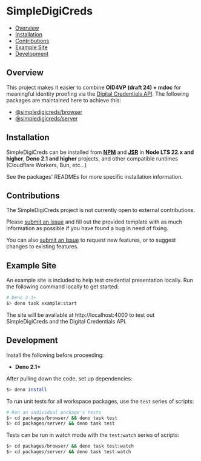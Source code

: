 # SimpleDigiCreds <!-- omit in toc -->

- [Overview](#overview)
- [Installation](#installation)
- [Contributions](#contributions)
- [Example Site](#example-site)
- [Development](#development)

## Overview

This project makes it easier to combine **OID4VP (draft 24) + mdoc** for meaningful identity
proofing via the [Digital Credentials API](https://wicg.github.io/digital-credentials/). The
following packages are maintained here to achieve this:

- [@simpledigicreds/browser](https://github.com/MasterKale/SimpleDigiCreds/tree/main/packages/browser)
- [@simpledigicreds/server](https://github.com/MasterKale/SimpleDigiCreds/tree/main/packages/server)

## Installation

SimpleDigiCreds can be installed from **[NPM](https://www.npmjs.com/search?q=%40simpledigicreds)**
and **[JSR](https://jsr.io/@simpledigicreds)** in **Node LTS 22.x and higher**, **Deno 2.1 and
higher** projects, and other compatible runtimes (Cloudflare Workers, Bun, etc...)

See the packages' READMEs for more specific installation information.

## Contributions

The SimpleDigiCreds project is not currently open to external contributions.

Please [submit an Issue](https://github.com/MasterKale/SimpleDigiCreds/issues/new/choose) and fill
out the provided template with as much information as possible if you have found a bug in need of
fixing.

You can also [submit an Issue](https://github.com/MasterKale/SimpleDigiCreds/issues/new/choose) to
request new features, or to suggest changes to existing features.

## Example Site

An example site is included to help test credential presentation locally. Run the following command
locally to get started:

```sh
# Deno 2.1+
$> deno task example:start
```

The site will be available at http://localhost:4000 to test out SimpleDigiCreds and the Digital
Credentials API.

## Development

Install the following before proceeding:

- **Deno 2.1+**

After pulling down the code, set up dependencies:

```sh
$> deno install
```

To run unit tests for all workspace packages, use the `test` series of scripts:

```sh
# Run an individual package's tests
$> cd packages/browser/ && deno task test
$> cd packages/server/ && deno task test
```

Tests can be run in watch mode with the `test:watch` series of scripts:

```sh
$> cd packages/browser/ && deno task test:watch
$> cd packages/server/ && deno task test:watch
```
